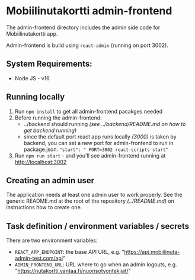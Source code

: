 # Mobiilinutakortti admin-frontend

The admin-frontend directory includes the admin side code for Mobiilinutakortti app.

Admin-frontend is build using `react-admin` (running on port 3002).

## System Requirements:

- Node JS - v16

## Running locally

1. Run `npm install` to get all admin-frontend pacakges needed
2. Before running the admin-frontend:
    *  ../backend should running *(see ../backend/README.md on how to get backend running)*
    * since the default port react app runs locally *(3000)* is taken by backend, you can set a new port for admin-frontend to run in package.json. `"start": " PORT=3002 react-scripts start"`
3. Run `npm run start` - and you'll see admin-frontend running at [http://localhost:3002](http://localhost:3002)

## Creating an admin user

The application needs at least one admin user to work properly. See the generic README.md at the root of the repository *(../README.md)* on instructions how to create one.

## Task definition / environment variables / secrets

There are two environment variables:
* `REACT_APP_ENDPOINT`: the base API URL, e.g. "https://api.mobiilinuta-admin-test.com/api"
* `ADMIN_FRONTEND_URL`: URL where to go when an admin logouts, e.g. "https://nutakortti.vantaa.fi/nuorisotyontekijat/"

